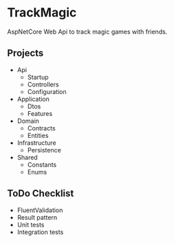# TrackMagic

AspNetCore Web Api to track magic games with friends.

## Projects
* Api
    - Startup
    - Controllers
    - Configuration
* Application
    - Dtos
    - Features
* Domain
    - Contracts
    - Entities
* Infrastructure
    - Persistence
* Shared
    - Constants
    - Enums

## ToDo Checklist
* FluentValidation
* Result pattern
* Unit tests
* Integration tests